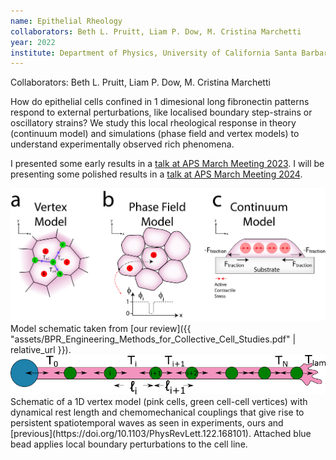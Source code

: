 ```yaml
---
name: Epithelial Rheology
collaborators: Beth L. Pruitt, Liam P. Dow, M. Cristina Marchetti
year: 2022
institute: Department of Physics, University of California Santa Barbara
---
```

Collaborators: Beth L. Pruitt, Liam P. Dow, M. Cristina Marchetti

How do epithelial cells confined in 1 dimesional long fibronectin patterns respond to external perturbations, like localised boundary step-strains or oscillatory strains? We study this local rheological response in theory (continuum model) and simulations (phase field and vertex models) to understand experimentally observed rich phenomena.

I presented some early results in a [talk at APS March Meeting 2023](https://meetings.aps.org/Meeting/MAR23/Session/D06.2).
I will be presenting some polished results in a [talk at APS March Meeting 2024](https://meetings.aps.org/Meeting/MAR24/Session/T27.11).

<body> 
	<div id="img-container" style="text-align:center;">
        <img src="/assets/Insilico.png" alt="Image with three subimages, a is a sketch of vertex model, b is a sketch of the phase field model and c is a sketch of continuum model.">
    </div>
</body>
Model schematic taken from [our review]({{ "assets/BPR_Engineering_Methods_for_Collective_Cell_Studies.pdf"  | relative_url }}).
<body> 
	<div id="img-container" style="text-align:center;">
        <img src="/assets/1D_Vertex_Model.png" alt="Schematic of a 1D vertex model with dynamical rest length and chemomechanical couplings.">
    </div>
</body>
Schematic of a 1D vertex model (pink cells, green cell-cell vertices) with dynamical rest length and chemomechanical couplings that give rise to persistent spatiotemporal waves as seen in experiments, ours and [previous](https://doi.org/10.1103/PhysRevLett.122.168101). Attached blue bead applies local boundary perturbations to the cell line.